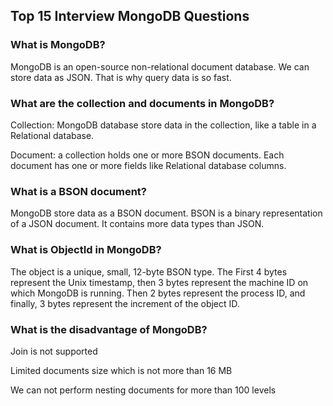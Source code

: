 ## Top 15 Interview MongoDB Questions

### What is MongoDB?
<p>MongoDB is an open-source non-relational document database. We can store data as JSON. That is why query data is so fast.</p>

### What are the collection and documents in MongoDB? 
<p>Collection: MongoDB database store data in the collection, like a table in a Relational database.</p>
<p>Document: a collection holds one or more BSON documents. Each document has one or more fields like Relational database columns.</p>

### What is a BSON document?
<p>MongoDB store data as a BSON document. BSON is a binary representation of a JSON document. It contains more data types than JSON.</p>

### What is ObjectId in MongoDB? 
<p>The object is a unique, small, 12-byte BSON type. The First 4 bytes represent the Unix timestamp, then 3 bytes represent the machine ID on which MongoDB is running. Then 2 bytes represent the process ID, and finally, 3 bytes represent the increment of the object ID.</p>

### What is the disadvantage of MongoDB? 
<p>Join is not supported</p>
<p>Limited documents size which is not more than 16 MB</p>
<p>We can not perform nesting documents for more than 100 levels</p>

